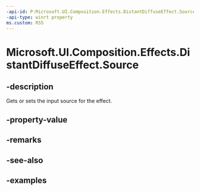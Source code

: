 ```yaml
---
-api-id: P:Microsoft.UI.Composition.Effects.DistantDiffuseEffect.Source
-api-type: winrt property
ms.custom: RS5
---
```


<!-- Property syntax.
public IGraphicsEffectSource Source { get;  set; }
-->

# Microsoft.UI.Composition.Effects.DistantDiffuseEffect.Source

## -description
Gets or sets the input source for the effect.

## -property-value

## -remarks

## -see-also

## -examples

